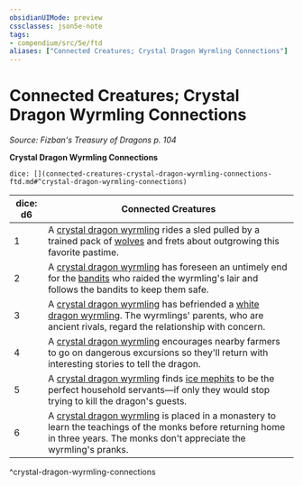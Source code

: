 ```yaml
---
obsidianUIMode: preview
cssclasses: json5e-note
tags:
- compendium/src/5e/ftd
aliases: ["Connected Creatures; Crystal Dragon Wyrmling Connections"]
---
```

# Connected Creatures; Crystal Dragon Wyrmling Connections
*Source: Fizban's Treasury of Dragons p. 104* 

**Crystal Dragon Wyrmling Connections**

`dice: [](connected-creatures-crystal-dragon-wyrmling-connections-ftd.md#^crystal-dragon-wyrmling-connections)`

| dice: d6 | Connected Creatures |
|----------|---------------------|
| 1 | A [crystal dragon wyrmling](/3-Mechanics/CLI/bestiary/dragon/crystal-dragon-wyrmling-ftd.md) rides a sled pulled by a trained pack of [wolves](/3-Mechanics/CLI/bestiary/beast/wolf.md) and frets about outgrowing this favorite pastime. |
| 2 | A [crystal dragon wyrmling](/3-Mechanics/CLI/bestiary/dragon/crystal-dragon-wyrmling-ftd.md) has foreseen an untimely end for the [bandits](/3-Mechanics/CLI/bestiary/humanoid/bandit.md) who raided the wyrmling's lair and follows the bandits to keep them safe. |
| 3 | A [crystal dragon wyrmling](/3-Mechanics/CLI/bestiary/dragon/crystal-dragon-wyrmling-ftd.md) has befriended a [white dragon wyrmling](/3-Mechanics/CLI/bestiary/dragon/white-dragon-wyrmling.md). The wyrmlings' parents, who are ancient rivals, regard the relationship with concern. |
| 4 | A [crystal dragon wyrmling](/3-Mechanics/CLI/bestiary/dragon/crystal-dragon-wyrmling-ftd.md) encourages nearby farmers to go on dangerous excursions so they'll return with interesting stories to tell the dragon. |
| 5 | A [crystal dragon wyrmling](/3-Mechanics/CLI/bestiary/dragon/crystal-dragon-wyrmling-ftd.md) finds [ice mephits](/3-Mechanics/CLI/bestiary/elemental/ice-mephit.md) to be the perfect household servants—if only they would stop trying to kill the dragon's guests. |
| 6 | A [crystal dragon wyrmling](/3-Mechanics/CLI/bestiary/dragon/crystal-dragon-wyrmling-ftd.md) is placed in a monastery to learn the teachings of the monks before returning home in three years. The monks don't appreciate the wyrmling's pranks. |
^crystal-dragon-wyrmling-connections